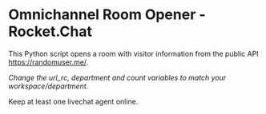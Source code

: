 # Omnichannel Room Opener - Rocket.Chat

This Python script opens a room with visitor information from the public API https://randomuser.me/.

*Change the url_rc, department and count variables to match your workspace/department.*

Keep at least one livechat agent online.


